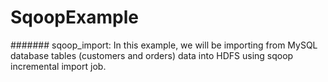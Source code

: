 # SqoopExample
####### sqoop_import: In this example, we will be importing from MySQL database tables (customers and orders) data into HDFS using sqoop incremental import job.
